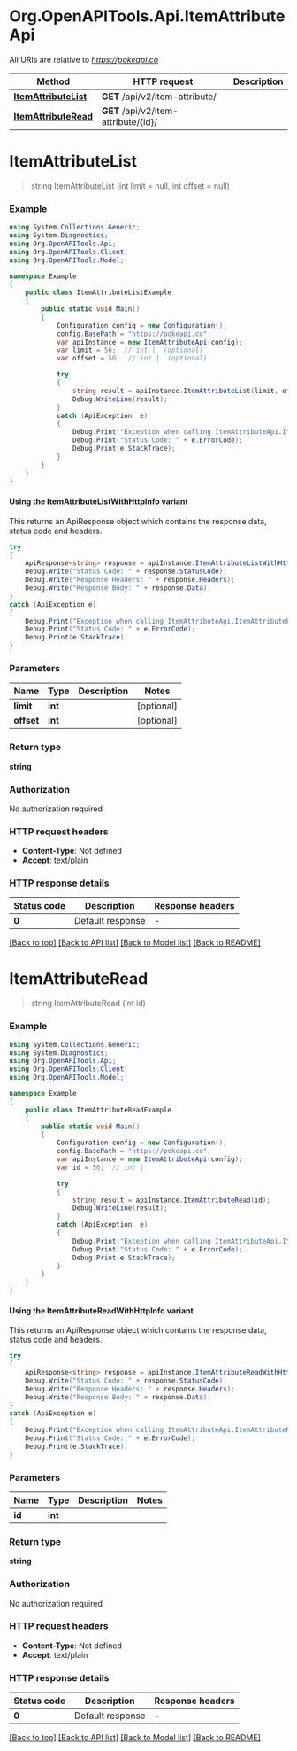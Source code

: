 # Org.OpenAPITools.Api.ItemAttributeApi

All URIs are relative to *https://pokeapi.co*

| Method | HTTP request | Description |
|--------|--------------|-------------|
| [**ItemAttributeList**](ItemAttributeApi.md#itemattributelist) | **GET** /api/v2/item-attribute/ |  |
| [**ItemAttributeRead**](ItemAttributeApi.md#itemattributeread) | **GET** /api/v2/item-attribute/{id}/ |  |

<a id="itemattributelist"></a>
# **ItemAttributeList**
> string ItemAttributeList (int limit = null, int offset = null)



### Example
```csharp
using System.Collections.Generic;
using System.Diagnostics;
using Org.OpenAPITools.Api;
using Org.OpenAPITools.Client;
using Org.OpenAPITools.Model;

namespace Example
{
    public class ItemAttributeListExample
    {
        public static void Main()
        {
            Configuration config = new Configuration();
            config.BasePath = "https://pokeapi.co";
            var apiInstance = new ItemAttributeApi(config);
            var limit = 56;  // int |  (optional) 
            var offset = 56;  // int |  (optional) 

            try
            {
                string result = apiInstance.ItemAttributeList(limit, offset);
                Debug.WriteLine(result);
            }
            catch (ApiException  e)
            {
                Debug.Print("Exception when calling ItemAttributeApi.ItemAttributeList: " + e.Message);
                Debug.Print("Status Code: " + e.ErrorCode);
                Debug.Print(e.StackTrace);
            }
        }
    }
}
```

#### Using the ItemAttributeListWithHttpInfo variant
This returns an ApiResponse object which contains the response data, status code and headers.

```csharp
try
{
    ApiResponse<string> response = apiInstance.ItemAttributeListWithHttpInfo(limit, offset);
    Debug.Write("Status Code: " + response.StatusCode);
    Debug.Write("Response Headers: " + response.Headers);
    Debug.Write("Response Body: " + response.Data);
}
catch (ApiException e)
{
    Debug.Print("Exception when calling ItemAttributeApi.ItemAttributeListWithHttpInfo: " + e.Message);
    Debug.Print("Status Code: " + e.ErrorCode);
    Debug.Print(e.StackTrace);
}
```

### Parameters

| Name | Type | Description | Notes |
|------|------|-------------|-------|
| **limit** | **int** |  | [optional]  |
| **offset** | **int** |  | [optional]  |

### Return type

**string**

### Authorization

No authorization required

### HTTP request headers

 - **Content-Type**: Not defined
 - **Accept**: text/plain


### HTTP response details
| Status code | Description | Response headers |
|-------------|-------------|------------------|
| **0** | Default response |  -  |

[[Back to top]](#) [[Back to API list]](../../README.md#documentation-for-api-endpoints) [[Back to Model list]](../../README.md#documentation-for-models) [[Back to README]](../../README.md)

<a id="itemattributeread"></a>
# **ItemAttributeRead**
> string ItemAttributeRead (int id)



### Example
```csharp
using System.Collections.Generic;
using System.Diagnostics;
using Org.OpenAPITools.Api;
using Org.OpenAPITools.Client;
using Org.OpenAPITools.Model;

namespace Example
{
    public class ItemAttributeReadExample
    {
        public static void Main()
        {
            Configuration config = new Configuration();
            config.BasePath = "https://pokeapi.co";
            var apiInstance = new ItemAttributeApi(config);
            var id = 56;  // int | 

            try
            {
                string result = apiInstance.ItemAttributeRead(id);
                Debug.WriteLine(result);
            }
            catch (ApiException  e)
            {
                Debug.Print("Exception when calling ItemAttributeApi.ItemAttributeRead: " + e.Message);
                Debug.Print("Status Code: " + e.ErrorCode);
                Debug.Print(e.StackTrace);
            }
        }
    }
}
```

#### Using the ItemAttributeReadWithHttpInfo variant
This returns an ApiResponse object which contains the response data, status code and headers.

```csharp
try
{
    ApiResponse<string> response = apiInstance.ItemAttributeReadWithHttpInfo(id);
    Debug.Write("Status Code: " + response.StatusCode);
    Debug.Write("Response Headers: " + response.Headers);
    Debug.Write("Response Body: " + response.Data);
}
catch (ApiException e)
{
    Debug.Print("Exception when calling ItemAttributeApi.ItemAttributeReadWithHttpInfo: " + e.Message);
    Debug.Print("Status Code: " + e.ErrorCode);
    Debug.Print(e.StackTrace);
}
```

### Parameters

| Name | Type | Description | Notes |
|------|------|-------------|-------|
| **id** | **int** |  |  |

### Return type

**string**

### Authorization

No authorization required

### HTTP request headers

 - **Content-Type**: Not defined
 - **Accept**: text/plain


### HTTP response details
| Status code | Description | Response headers |
|-------------|-------------|------------------|
| **0** | Default response |  -  |

[[Back to top]](#) [[Back to API list]](../../README.md#documentation-for-api-endpoints) [[Back to Model list]](../../README.md#documentation-for-models) [[Back to README]](../../README.md)

